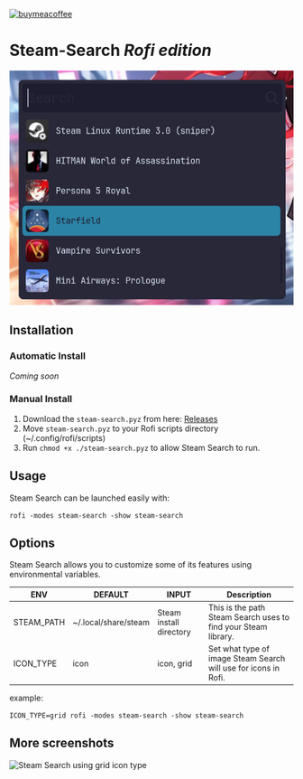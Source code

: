 [![buymeacoffee](https://img.shields.io/badge/buy%20me%20a%20coffee-yellow.svg?style=flat-square&logo=buymeacoffee&logoColor=000)](https://www.buymeacoffee.com/garulf)


# Steam-Search *Rofi edition*

![Steam Search using icon type](/screenshots/screenshot3.png)

## Installation

### Automatic Install

*Coming soon*

### Manual Install

1. Download the `steam-search.pyz` from here: [Releases](https://github.com/Garulf/Steam-Search-rofi/releases)
2. Move `steam-search.pyz` to your Rofi scripts directory (~/.config/rofi/scripts)
3. Run `chmod +x ./steam-search.pyz` to allow Steam Search to run.

## Usage

Steam Search can be launched easily with:
```
rofi -modes steam-search -show steam-search
```

## Options

Steam Search allows you to customize some of its features using environmental variables.

| ENV        | DEFAULT              | INPUT                   | Description                                                     |
|------------|----------------------|-------------------------|-----------------------------------------------------------------|
| STEAM_PATH | ~/.local/share/steam | Steam install directory | This is the path Steam Search uses to find your Steam library.  |
| ICON_TYPE  | icon                 | icon, grid              | Set what type of image Steam Search will use for icons in Rofi. |

example:
```
ICON_TYPE=grid rofi -modes steam-search -show steam-search
```

## More screenshots

![Steam Search using grid icon type](/screenshots/screenshot2.png)
